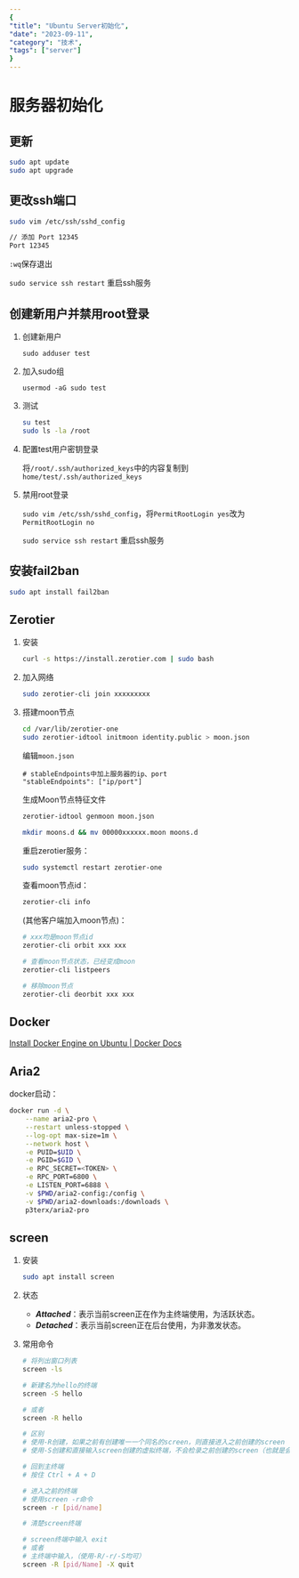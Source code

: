 ```yaml
---
{
"title": "Ubuntu Server初始化",
"date": "2023-09-11",
"category": "技术",
"tags": ["server"]
}
---
```

# 服务器初始化
## 更新

```sh
sudo apt update
sudo apt upgrade
```



## 更改ssh端口

```sh
sudo vim /etc/ssh/sshd_config
```

```sh
// 添加 Port 12345
Port 12345
```

`:wq`保存退出

`sudo service ssh restart` 重启ssh服务



## 创建新用户并禁用root登录

1. 创建新用户

   `sudo adduser test`

2. 加入sudo组

   `usermod -aG sudo test`

3. 测试

   ```sh
   su test
   sudo ls -la /root
   ```

4. 配置test用户密钥登录

   将`/root/.ssh/authorized_keys`中的内容复制到`home/test/.ssh/authorized_keys`

5. 禁用root登录

   `sudo vim /etc/ssh/sshd_config`，将`PermitRootLogin yes`改为`PermitRootLogin no`

   `sudo service ssh restart` 重启ssh服务

## 安装fail2ban

```sh
sudo apt install fail2ban
```

## Zerotier

1. 安装

   ```bash
   curl -s https://install.zerotier.com | sudo bash
   ```

2. 加入网络

   ```sh
   sudo zerotier-cli join xxxxxxxxx
   ```

3. 搭建moon节点

   ```sh
   cd /var/lib/zerotier-one
   sudo zerotier-idtool initmoon identity.public > moon.json
   ```

   编辑`moon.json`

   ```
   # stableEndpoints中加上服务器的ip、port
   "stableEndpoints": ["ip/port"]
   ```

   生成Moon节点特征文件

   ```sh
   zerotier-idtool genmoon moon.json
   ```

   ```sh
   mkdir moons.d && mv 00000xxxxxx.moon moons.d
   ```

   重启zerotier服务：

   ```sh
   sudo systemctl restart zerotier-one
   ```

   查看moon节点id：

   ```sh
   zerotier-cli info
   ```

   

   (其他客户端加入moon节点)：

   ```sh
   # xxx均是moon节点id
   zerotier-cli orbit xxx xxx
   ```

   ```sh
   # 查看moon节点状态，已经变成moon
   zerotier-cli listpeers
   ```

   ```sh
   # 移除moon节点
   zerotier-cli deorbit xxx xxx
   ```

## Docker

[Install Docker Engine on Ubuntu | Docker Docs](https://docs.docker.com/engine/install/ubuntu/#install-using-the-repository)



## Aria2

docker启动：

```sh
docker run -d \
    --name aria2-pro \
    --restart unless-stopped \
    --log-opt max-size=1m \
    --network host \
    -e PUID=$UID \
    -e PGID=$GID \
    -e RPC_SECRET=<TOKEN> \
    -e RPC_PORT=6800 \
    -e LISTEN_PORT=6888 \
    -v $PWD/aria2-config:/config \
    -v $PWD/aria2-downloads:/downloads \
    p3terx/aria2-pro
```



## screen

1. 安装

   ```sh
   sudo apt install screen
   ```

2. 状态

   - ***Attached***：表示当前screen正在作为主终端使用，为活跃状态。
   - ***Detached***：表示当前screen正在后台使用，为非激发状态。

3. 常用命令

   ```sh
   # 将列出窗口列表
   screen -ls 
   ```

   ```sh
   # 新建名为hello的终端
   screen -S hello
   
   # 或者
   screen -R hello
   
   # 区别
   # 使用-R创建，如果之前有创建唯一一个同名的screen，则直接进入之前创建的screen
   # 使用-S创建和直接输入screen创建的虚拟终端，不会检录之前创建的screen（也就是会创建同名的screen)
   ```

   ```sh
   # 回到主终端
   # 按住 Ctrl + A + D
   ```

   ```sh
   # 进入之前的终端
   # 使用screen -r命令
   screen -r [pid/name]
   ```

   ```sh
   # 清楚screen终端
   
   # screen终端中输入 exit
   # 或者
   # 主终端中输入，（使用-R/-r/-S均可）
   screen -R [pid/Name] -X quit
   ```

   
